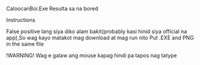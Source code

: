 CaloocanBoi.Exe
Resulta sa na bored

Instructions

False positive lang siya diko alam bakit(probably kasi hinid siya official na app),So wag kayo matakot mag download at mag run nito
Put .EXE and PNG in the same file 

!WARNING!
Wag e galaw ang mouse kapag hindi pa tapos nag tatype
